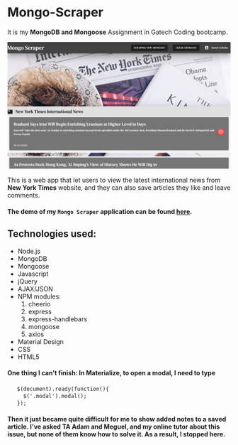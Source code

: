 # Mongo-Scraper

It is my **MongoDB and Mongoose** Assignment in Gatech Coding bootcamp.

![readmeImage](public/images/012.jpg)

This is a web app that let users to view the latest international news from **New York Times** website, and they can also save articles they like and leave comments.

#### The demo of my `Mongo Scraper` application can be found [here](https://nyt-mongo-scraper2019.herokuapp.com/).

## Technologies used:
  * Node.js
  * MongoDB
  * Mongoose
  * Javascript
  * jQuery
  * AJAX/JSON
  * NPM modules:
    1. cheerio
    2. express
    3. express-handlebars
    4. mongoose
    5. axios
  * Material Design
  * CSS
  * HTML5

 #### One thing I can't finish: In Materialize, to open a modal, I need to type 
       $(document).ready(function(){
         $('.modal').modal();
       });
#### Then it just became quite difficult for me to show added notes to a saved article. I've asked TA Adam and Meguel, and my online tutor about this issue, but none of them know how to solve it. As a result, I stopped here.





